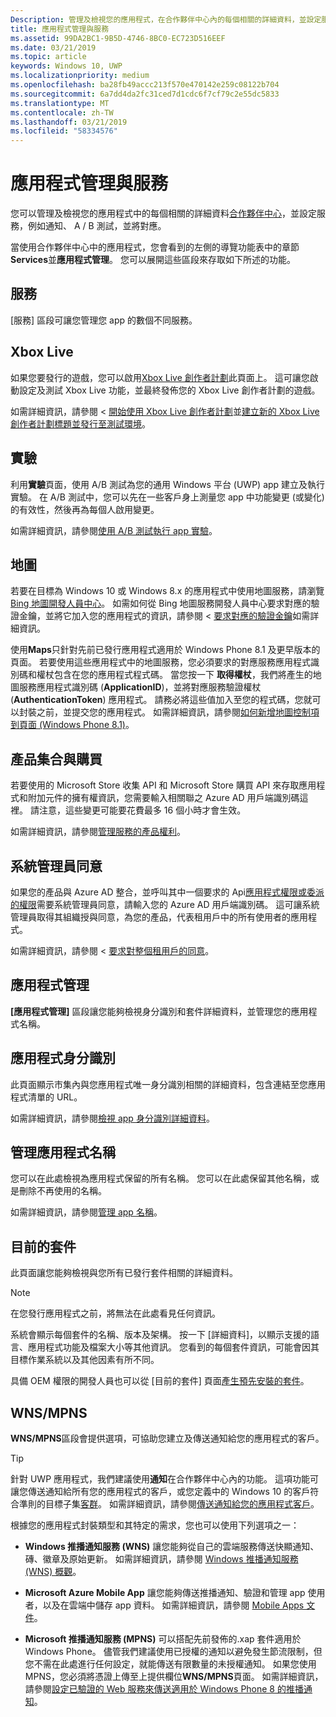 ```yaml
---
Description: 管理及檢視您的應用程式，在合作夥伴中心內的每個相關的詳細資料，並設定服務，例如 A / B 測試，並將對應。
title: 應用程式管理與服務
ms.assetid: 99DA2BC1-9B5D-4746-8BC0-EC723D516EEF
ms.date: 03/21/2019
ms.topic: article
keywords: Windows 10, UWP
ms.localizationpriority: medium
ms.openlocfilehash: ba28fb49accc213f570e470142e259c08122b704
ms.sourcegitcommit: 6a7dd4da2fc31ced7d1cdc6f7cf79c2e55dc5833
ms.translationtype: MT
ms.contentlocale: zh-TW
ms.lasthandoff: 03/21/2019
ms.locfileid: "58334576"
---
```

# <a name="app-management-and-services"></a>應用程式管理與服務

您可以管理及檢視您的應用程式中的每個相關的詳細資料[合作夥伴中心](https://partner.microsoft.com/dashboard/)，並設定服務，例如通知、 A / B 測試，並將對應。

當使用合作夥伴中心中的應用程式，您會看到的左側的導覽功能表中的章節**Services**並**應用程式管理**。 您可以展開這些區段來存取如下所述的功能。

## <a name="services"></a>服務

\[服務\] 區段可讓您管理您 app 的數個不同服務。

## <a name="xbox-live"></a>Xbox Live

如果您要發行的遊戲，您可以啟用[Xbox Live 創作者計劃](https://xbox.com/developers/creators-program)此頁面上。 這可讓您啟動設定及測試 Xbox Live 功能，並最終發佈您的 Xbox Live 創作者計劃的遊戲。

如需詳細資訊，請參閱 <<c0> [ 開始使用 Xbox Live 創作者計劃](https://docs.microsoft.com/gaming/xbox-live/get-started-with-creators/get-started-with-xbox-live-creators)並[建立新的 Xbox Live 創作者計劃標題並發行至測試環境](https://docs.microsoft.com/gaming/xbox-live/get-started-with-creators/create-and-test-a-new-creators-title)。

## <a name="experimentation"></a>實驗

利用**實驗**頁面，使用 A/B 測試為您的通用 Windows 平台 (UWP) app 建立及執行實驗。 在 A/B 測試中，您可以先在一些客戶身上測量您 app 中功能變更 (或變化) 的有效性，然後再為每個人啟用變更。

如需詳細資訊，請參閱[使用 A/B 測試執行 app 實驗](../monetize/run-app-experiments-with-a-b-testing.md)。

## <a name="maps"></a>地圖

若要在目標為 Windows 10 或 Windows 8.x 的應用程式中使用地圖服務，請瀏覽 [Bing 地圖開發人員中心](https://go.microsoft.com/fwlink/p/?LinkId=614880)。 如需如何從 Bing 地圖服務開發人員中心要求對應的驗證金鑰，並將它加入您的應用程式的資訊，請參閱 <<c0> [ 要求對應的驗證金鑰](../maps-and-location/authentication-key.md)如需詳細資訊。 

使用**Maps**只針對先前已發行應用程式適用於 Windows Phone 8.1 及更早版本的頁面。 若要使用這些應用程式中的地圖服務，您必須要求的對應服務應用程式識別碼和權杖包含在您的應用程式程式碼。 當您按一下 **取得權杖**，我們將產生的地圖服務應用程式識別碼 (**ApplicationID**)，並將對應服務驗證權杖 (**AuthenticationToken**) 應用程式。 請務必將這些值加入至您的程式碼，您就可以封裝之前，並提交您的應用程式。 如需詳細資訊，請參閱[如何新增地圖控制項到頁面 (Windows Phone 8.1)](https://go.microsoft.com/fwlink/p/?LinkId=614882)。

## <a name="product-collections-and-purchases"></a>產品集合與購買

若要使用的 Microsoft Store 收集 API 和 Microsoft Store 購買 API 來存取應用程式和附加元件的擁有權資訊，您需要輸入相關聯之 Azure AD 用戶端識別碼這裡。 請注意，這些變更可能要花費最多 16 個小時才會生效。

如需詳細資訊，請參閱[管理服務的產品權利](../monetize/view-and-grant-products-from-a-service.md)。

## <a name="administrator-consent"></a>系統管理員同意

如果您的產品與 Azure AD 整合，並呼叫其中一個要求的 Api[應用程式權限或委派的權限](https://developer.microsoft.com/graph/docs/concepts/permissions_reference)需要系統管理員同意，請輸入您的 Azure AD 用戶端識別碼。 這可讓系統管理員取得其組織授與同意，為您的產品，代表租用戶中的所有使用者的應用程式。

如需詳細資訊，請參閱 <<c0> [ 要求對整個租用戶的同意](https://docs.microsoft.com/en-us/azure/active-directory/develop/active-directory-v2-scopes#requesting-consent-for-an-entire-tenant)。

## <a name="app-management"></a>應用程式管理

**\[應用程式管理\]** 區段讓您能夠檢視身分識別和套件詳細資料，並管理您的應用程式名稱。

## <a name="app-identity"></a>應用程式身分識別

此頁面顯示市集內與您應用程式唯一身分識別相關的詳細資料，包含連結至您應用程式清單的 URL。

如需詳細資訊，請參閱[檢視 app 身分識別詳細資料](view-app-identity-details.md)。

## <a name="manage-app-names"></a>管理應用程式名稱

您可以在此處檢視為應用程式保留的所有名稱。 您可以在此處保留其他名稱，或是刪除不再使用的名稱。

如需詳細資訊，請參閱[管理 app 名稱](manage-app-names.md)。

## <a name="current-packages"></a>目前的套件

此頁面讓您能夠檢視與您所有已發行套件相關的詳細資料。

> [!NOTE]
> 在您發行應用程式之前，將無法在此處看見任何資訊。

系統會顯示每個套件的名稱、版本及架構。 按一下 \[詳細資料\]，以顯示支援的語言、應用程式功能及檔案大小等其他資訊。 您看到的每個套件資訊，可能會因其目標作業系統以及其他因素有所不同。 

具備 OEM 權限的開發人員也可以從 \[目前的套件\] 頁面[產生預先安裝的套件](generate-preinstall-packages-for-oems.md)。

## <a name="wnsmpns"></a>WNS/MPNS

**WNS/MPNS**區段會提供選項，可協助您建立及傳送通知給您的應用程式的客戶。 

> [!TIP]
> 針對 UWP 應用程式，我們建議使用**通知**在合作夥伴中心內的功能。 這項功能可讓您傳送通知給所有您的應用程式的客戶，或您定義中的 Windows 10 的客戶符合準則的目標子集[客群](create-customer-segments.md)。 如需詳細資訊，請參閱[傳送通知給您的應用程式客戶](send-push-notifications-to-your-apps-customers.md)。

根據您的應用程式封裝類型和其特定的需求，您也可以使用下列選項之一： 

-   **Windows 推播通知服務 (WNS)** 讓您能夠從自己的雲端服務傳送快顯通知、磚、徽章及原始更新。 如需詳細資訊，請參閱 [Windows 推播通知服務 (WNS) 概觀](../design/shell/tiles-and-notifications/windows-push-notification-services--wns--overview.md)。

-   **Microsoft Azure Mobile App** 讓您能夠傳送推播通知、驗證和管理 app 使用者，以及在雲端中儲存 app 資料。 如需詳細資訊，請參閱 [Mobile Apps 文件](https://go.microsoft.com/fwlink/p/?LinkId=221116)。

-   **Microsoft 推播通知服務 (MPNS)** 可以搭配先前發佈的.xap 套件適用於 Windows Phone。 儘管我們建議使用已授權的通知以避免發生節流限制，但您不需在此處進行任何設定，就能傳送有限數量的未授權通知。 如果您使用 MPNS，您必須將憑證上傳至上提供欄位**WNS/MPNS**頁面。 如需詳細資訊，請參閱[設定已驗證的 Web 服務來傳送適用於 Windows Phone 8 的推播通知](https://go.microsoft.com/fwlink/p/?LinkId=528736)。
 

 
